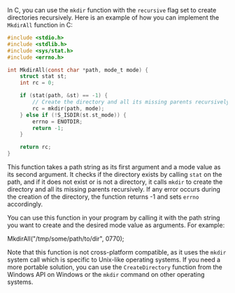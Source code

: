 In C, you can use the `mkdir` function with the `recursive` flag set to create directories recursively. Here is an example of how you can implement the `MkdirAll` function in C:

```c
#include <stdio.h>
#include <stdlib.h>
#include <sys/stat.h>
#include <errno.h>

int MkdirAll(const char *path, mode_t mode) {
    struct stat st;
    int rc = 0;

    if (stat(path, &st) == -1) {
        // Create the directory and all its missing parents recursively.
        rc = mkdir(path, mode);
    } else if (!S_ISDIR(st.st_mode)) {
        errno = ENOTDIR;
        return -1;
    }

    return rc;
}
```
This function takes a path string as its first argument and a mode value as its second argument. It checks if the directory exists by calling `stat` on the path, and if it does not exist or is not a directory, it calls `mkdir` to create the directory and all its missing parents recursively. If any error occurs during the creation of the directory, the function returns -1 and sets `errno` accordingly.

You can use this function in your program by calling it with the path string you want to create and the desired mode value as arguments. For example:

MkdirAll("/tmp/some/path/to/dir", 0770);

Note that this function is not cross-platform compatible, as it uses the `mkdir` system call which is specific to Unix-like operating systems. If you need a more portable solution, you can use the `CreateDirectory` function from the Windows API on Windows or the `mkdir` command on other operating systems.
